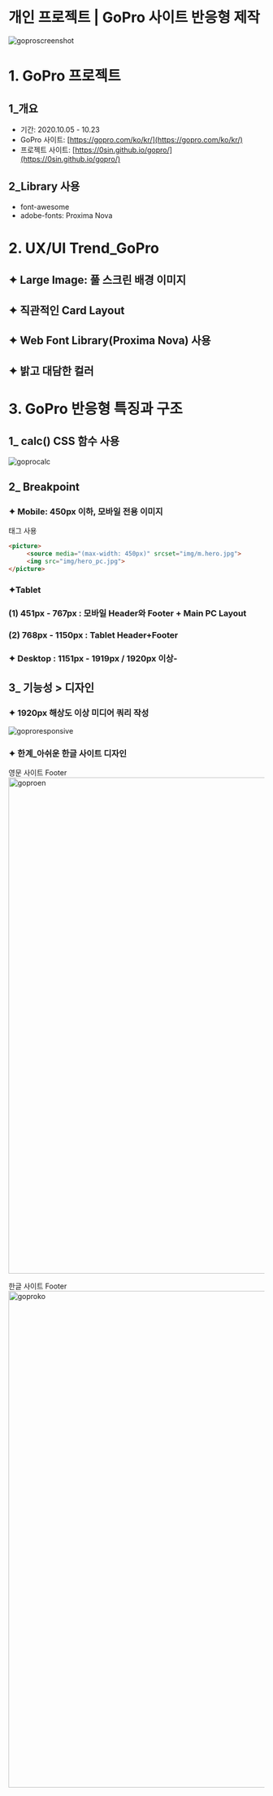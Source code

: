 # 개인 프로젝트 | GoPro 사이트 반응형 제작

![goproscreenshot](https://user-images.githubusercontent.com/69961808/108665253-dc8f2b80-7517-11eb-8b56-6d0521399907.png)


# 1. GoPro 프로젝트
## 1_개요

- 기간: 2020.10.05 - 10.23
- GoPro 사이트: [https://gopro.com/ko/kr/](https://gopro.com/ko/kr/)
- 프로젝트 사이트: [https://0sin.github.io/gopro/](https://0sin.github.io/gopro/)

## 2_Library 사용

- font-awesome
- adobe-fonts: Proxima Nova


# 2.  UX/UI Trend_GoPro

## ✦ Large Image: 풀 스크린 배경 이미지
## ✦ 직관적인 Card Layout
## ✦ Web Font Library(Proxima Nova) 사용
## ✦ 밝고 대담한 컬러


# 3. GoPro 반응형 특징과 구조

## 1_ calc() CSS 함수 사용
![goprocalc](https://user-images.githubusercontent.com/69961808/108665991-80c5a200-7519-11eb-9da7-891bc1d25f4f.png)



## 2_ Breakpoint

### ✦ Mobile: 450px 이하, 모바일 전용 이미지



<picture> 태그 사용

```html
<picture>
     <source media="(max-width: 450px)" srcset="img/m.hero.jpg">
     <img src="img/hero_pc.jpg">
</picture>
```

### ✦Tablet

### (1) 451px - 767px : 모바일 Header와 Footer + Main PC Layout
### (2) 768px - 1150px : Tablet Header+Footer
### ✦ Desktop : 1151px - 1919px / 1920px 이상-



## 3_ 기능성 > 디자인

### ✦ 1920px 해상도 이상 미디어 쿼리 작성
![goproresponsive](https://user-images.githubusercontent.com/69961808/108666077-a783d880-7519-11eb-9601-07d07dbeea1c.png)


 

### ✦ 한계_아쉬운 한글 사이트 디자인

영문 사이트 Footer
<img width="976" alt="goproen" src="https://user-images.githubusercontent.com/69961808/108666112-bbc7d580-7519-11eb-8923-a6ec7446c6b1.png">


한글 사이트 Footer
<img width="977" alt="goproko" src="https://user-images.githubusercontent.com/69961808/108666134-c97d5b00-7519-11eb-904c-e4c259155e2c.png">
